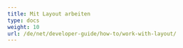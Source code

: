 ```yaml
---
title: Mit Layout arbeiten
type: docs
weight: 10
url: /de/net/developer-guide/how-to/work-with-layout/
---
```

